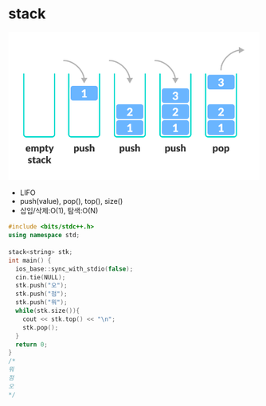 # stack

![Untitled](stack%20015924e9e70047829c5bde88f2b25841/Untitled.png)

- LIFO
- push(value), pop(), top(), size()
- 삽입/삭제:O(1), 탐색:O(N)

```cpp
#include <bits/stdc++.h>
using namespace std;

stack<string> stk;
int main() {
  ios_base::sync_with_stdio(false);
  cin.tie(NULL);
  stk.push("오");
  stk.push("점");
  stk.push("뭐");
  while(stk.size()){
    cout << stk.top() << "\n";
    stk.pop();
  }
  return 0;
}
/*
뭐
점
오
*/
```